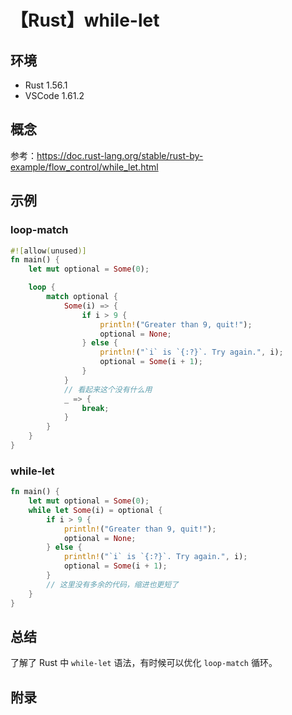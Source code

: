 # 【Rust】while-let

## 环境

- Rust 1.56.1
- VSCode 1.61.2

## 概念

参考：<https://doc.rust-lang.org/stable/rust-by-example/flow_control/while_let.html>  

## 示例

### loop-match

```rust
#![allow(unused)]
fn main() {
    let mut optional = Some(0);

    loop {
        match optional {
            Some(i) => {
                if i > 9 {
                    println!("Greater than 9, quit!");
                    optional = None;
                } else {
                    println!("`i` is `{:?}`. Try again.", i);
                    optional = Some(i + 1);
                }
            }
            // 看起来这个没有什么用
            _ => {
                break;
            }
        }
    }
}
```

### while-let

```rust
fn main() {
    let mut optional = Some(0);
    while let Some(i) = optional {
        if i > 9 {
            println!("Greater than 9, quit!");
            optional = None;
        } else {
            println!("`i` is `{:?}`. Try again.", i);
            optional = Some(i + 1);
        }
        // 这里没有多余的代码，缩进也更短了
    }
}
```

## 总结

了解了 Rust 中 `while-let` 语法，有时候可以优化 `loop-match` 循环。

## 附录
